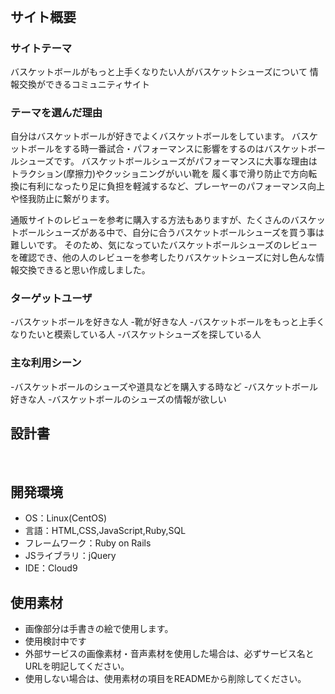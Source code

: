 # <!--Bashroom(バッシュルーム)-->
​
## サイト概要
### サイトテーマ
バスケットボールがもっと上手くなりたい人がバスケットシューズについて
情報交換ができるコミュニティサイト
​
### テーマを選んだ理由
自分はバスケットボールが好きでよくバスケットボールをしています。
バスケットボールをする時一番試合・パフォーマンスに影響をするのはバスケットボールシューズです。
バスケットボールシューズがパフォーマンスに大事な理由はトラクション(摩擦力)やクッショニングがいい靴を
履く事で滑り防止で方向転換に有利になったり足に負担を軽減するなど、プレーヤーのパフォーマンス向上や怪我防止に繋がります。

通販サイトのレビューを参考に購入する方法もありますが、たくさんのバスケットボールシューズがある中で、自分に合うバスケットボールシューズを買う事は難しいです。
そのため、気になっていたバスケットボールシューズのレビューを確認でき、他の人のレビューを参考したりバスケットシューズに対し色んな情報交換できると思い作成しました。

### ターゲットユーザ
-バスケットボールを好きな人
-靴が好きな人
-バスケットボールをもっと上手くなりたいと模索している人
-バスケットシューズを探している人
​
### 主な利用シーン
-バスケットボールのシューズや道具などを購入する時など
-バスケットボール好きな人
-バスケットボールのシューズの情報が欲しい
​
## 設計書
<!--テーマを設定・提出する時点では不要です-->
​
## 開発環境
- OS：Linux(CentOS)
- 言語：HTML,CSS,JavaScript,Ruby,SQL
- フレームワーク：Ruby on Rails
- JSライブラリ：jQuery
- IDE：Cloud9
​
## 使用素材
- 画像部分は手書きの絵で使用します。
- 使用検討中です
- 外部サービスの画像素材・音声素材を使用した場合は、必ずサービス名とURLを明記してください。
- 使用しない場合は、使用素材の項目をREADMEから削除してください。